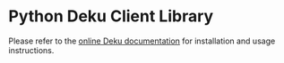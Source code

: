 # Python Deku Client Library

Please refer to the [online Deku
documentation](https://deku.marigold.dev/docs/Deku-Canonical/deku_c_python) for installation and
usage instructions.

